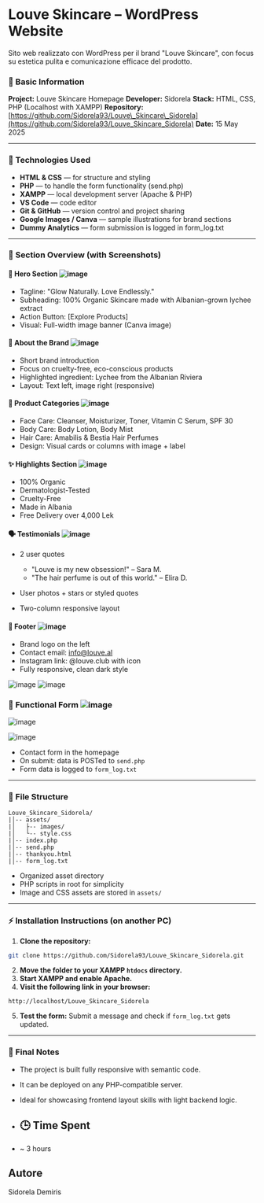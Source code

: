 # Louve Skincare – WordPress Website

Sito web realizzato con WordPress per il brand "Louve Skincare", con focus su estetica pulita e comunicazione efficace del prodotto.


### 📄 Basic Information

**Project:** Louve Skincare Homepage
**Developer:** Sidorela
**Stack:** HTML, CSS, PHP (Localhost with XAMPP)
**Repository:** [https://github.com/Sidorela93/Louve\_Skincare\_Sidorela](https://github.com/Sidorela93/Louve_Skincare_Sidorela)
**Date:** 15 May 2025

---

### 🔹 Technologies Used

* **HTML & CSS** — for structure and styling
* **PHP** — to handle the form functionality (send.php)
* **XAMPP** — local development server (Apache & PHP)
* **VS Code** — code editor
* **Git & GitHub** — version control and project sharing
* **Google Images / Canva** — sample illustrations for brand sections
* **Dummy Analytics** — form submission is logged in form\_log.txt

---

### 🎨 Section Overview (with Screenshots)

#### 🌟 Hero Section ![image](https://github.com/user-attachments/assets/b8cef253-94ab-46df-8cb9-2324366b9746)


* Tagline: "Glow Naturally. Love Endlessly."
* Subheading: 100% Organic Skincare made with Albanian-grown lychee extract
* Action Button: \[Explore Products]
* Visual: Full-width image banner (Canva image)

#### 💚 About the Brand ![image](https://github.com/user-attachments/assets/d63645c1-31ec-4e0b-979f-9274c5f90be4)


* Short brand introduction
* Focus on cruelty-free, eco-conscious products
* Highlighted ingredient: Lychee from the Albanian Riviera
* Layout: Text left, image right (responsive)

#### 🧼 Product Categories ![image](https://github.com/user-attachments/assets/f692f3b5-5d69-4779-a4df-14aea4003b84)


* Face Care: Cleanser, Moisturizer, Toner, Vitamin C Serum, SPF 30
* Body Care: Body Lotion, Body Mist
* Hair Care: Amabilis & Bestia Hair Perfumes
* Design: Visual cards or columns with image + label

#### ✨ Highlights Section ![image](https://github.com/user-attachments/assets/0bb4195c-b3be-4094-88b0-6ba3f76967cb)

  * 100% Organic
  * Dermatologist-Tested
  * Cruelty-Free
  * Made in Albania
  * Free Delivery over 4,000 Lek


#### 🗣 Testimonials ![image](https://github.com/user-attachments/assets/107173f1-b8c8-4000-b9af-c422dad8269d)


* 2 user quotes

  * "Louve is my new obsession!" – Sara M.
  * "The hair perfume is out of this world." – Elira D.
* User photos + stars or styled quotes
* Two-column responsive layout

#### 📩 Footer ![image](https://github.com/user-attachments/assets/096f982e-f743-49ca-85d3-c5083e52dc38)


* Brand logo on the left
* Contact email: [info@louve.al](mailto:info@louve.al)
* Instagram link: @louve.club with icon
* Fully responsive, clean dark style

![image](https://github.com/user-attachments/assets/4b2ba2e1-515b-412e-8877-ea5a9dc86b5c) 
![image](https://github.com/user-attachments/assets/0da7040d-23b5-439d-9eb2-01a5e8e056f0)



### 📢 Functional Form  ![image](https://github.com/user-attachments/assets/433f6014-aff7-4caa-b8ed-f49752bba666)
![image](https://github.com/user-attachments/assets/06de4f3f-4692-4b47-9758-aa95ad547cf3)

![image](https://github.com/user-attachments/assets/4c1c89ea-6d1d-43dc-a5bd-194ede6b57d0)



* Contact form in the homepage
* On submit: data is POSTed to `send.php`
* Form data is logged to `form_log.txt`

---

### 📁 File Structure

```
Louve_Skincare_Sidorela/
|│-- assets/
|│   ├-- images/
|│   └-- style.css
|│-- index.php
|│-- send.php
|│-- thankyou.html
|│-- form_log.txt
```

* Organized asset directory
* PHP scripts in root for simplicity
* Image and CSS assets are stored in `assets/`

---

### ⚡ Installation Instructions (on another PC)

1. **Clone the repository:**

```bash
git clone https://github.com/Sidorela93/Louve_Skincare_Sidorela.git
```

2. **Move the folder to your XAMPP `htdocs` directory.**
3. **Start XAMPP and enable Apache.**
4. **Visit the following link in your browser:**

```
http://localhost/Louve_Skincare_Sidorela
```

5. **Test the form:** Submit a message and check if `form_log.txt` gets updated.

---

### 📓 Final Notes

* The project is built fully responsive with semantic code.
* It can be deployed on any PHP-compatible server.
* Ideal for showcasing frontend layout skills with light backend logic.

* ## 🕒 Time Spent
- ~ 3 hours

## Autore
Sidorela Demiris



